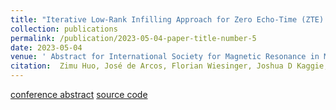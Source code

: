 ```yaml
---
title: "Iterative Low-Rank Infilling Approach for Zero Echo-Time (ZTE) Imaging"
collection: publications
permalink: /publication/2023-05-04-paper-title-number-5
date: 2023-05-04
venue: ' Abstract for International Society for Magnetic Resonance in Medicine 2023'
citation:  Zimu Huo, José de Arcos, Florian Wiesinger, Joshua D Kaggie, Martin J Graves
---
```


[conference abstract](https://submissions.mirasmart.com/ISMRM2024/Itinerary/PresentationDetail.aspx?evdid=5587)  [source code](https://github.com/ZimuHuo/LRII)
